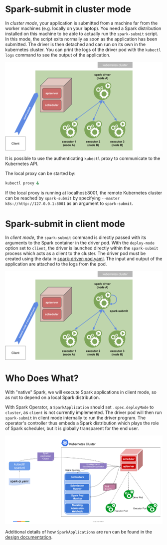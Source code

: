 # Spark-submit in cluster mode

In _cluster mode_, your application is submitted from a machine far from the worker machines (e.g. locally on your 
laptop). You need a Spark distribution installed on this machine to be able to actually run the `spark-submit` script. 
In this mode, the script exits normally as soon as the application has been submitted. The driver is then detached and 
can run on its own in the kubernetes cluster. You can print the logs of the driver pod with the `kubectl logs` command 
to see the output of the application.

![k8s cluster mode](./images/k8s-cluster-mode.png)

It is possible to use the authenticating `kubectl` proxy to communicate to the Kubernetes API.

The local proxy can be started by:

```bash
kubectl proxy &
```
If the local proxy is running at localhost:8001, the remote Kubernetes cluster can be reached by `spark-submit` by 
specifying `--master k8s://http://127.0.0.1:8001` as an argument to `spark-submit`.

# Spark-submit in client mode

In _client mode_, the `spark-submit` command is directly passed with its arguments to the Spark container in the driver 
pod. With the `deploy-mode` option set to `client`, the driver is launched directly within the `spark-submit` process 
which acts as a client to the cluster. The driver pod must be created using the data in 
[spark-driver-pod.yaml](../spark_client/kubernetes/k8s/spark-native/spark-driver-pod.yaml). The input and output of the
 application are attached to the logs from the pod.

![k8s client mode](./images/k8s-client-mode.png)

# Who Does What?

With "native" Spark, we will execute Spark applications in client mode, so as not to depend on a local Spark 
distribution.
 
With Spark Operator, a `SparkApplication` should set `.spec.deployMode` to `cluster`, as `client` is not currently
 implemented. The driver pod will then run `spark-submit` in client mode internally to run the driver program. The
 operator's controller thus embeds a Spark distribution which plays the role of Spark scheduler, but it is globally
  transparent for the end user.
  
![k8s client mode](./images/spark-operator-architecture-diagram.png)
 
Additional details of how `SparkApplications` are run can be found in the 
[design documentation](https://github.com/GoogleCloudPlatform/spark-on-k8s-operator/blob/master/docs/design.md#architecture).




